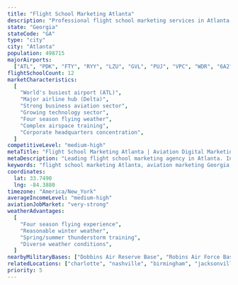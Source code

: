 ```yaml
---
title: "Flight School Marketing Atlanta"
description: "Professional flight school marketing services in Atlanta. Help your aviation academy succeed in Georgia's major aviation hub with expert digital marketing."
state: "Georgia"
stateCode: "GA"
type: "city"
city: "Atlanta"
population: 498715
majorAirports:
  ["ATL", "PDK", "FTY", "RYY", "LZU", "GVL", "PUJ", "VPC", "WDR", "6A2"]
flightSchoolCount: 12
marketCharacteristics:
  [
    "World's busiest airport (ATL)",
    "Major airline hub (Delta)",
    "Strong business aviation sector",
    "Growing technology sector",
    "Four season flying weather",
    "Complex airspace training",
    "Corporate headquarters concentration",
  ]
competitiveLevel: "medium-high"
metaTitle: "Flight School Marketing Atlanta | Aviation Digital Marketing Georgia"
metaDescription: "Leading flight school marketing agency in Atlanta. Increase enrollment at your Georgia aviation academy with proven digital marketing strategies."
keywords: "flight school marketing Atlanta, aviation marketing Georgia, pilot training marketing Atlanta, flight school SEO Atlanta, aviation advertising Georgia"
coordinates:
  lat: 33.7490
  lng: -84.3880
timezone: "America/New_York"
averageIncomeLevel: "medium-high"
aviationJobMarket: "very-strong"
weatherAdvantages:
  [
    "Four season flying experience",
    "Reasonable winter weather",
    "Spring/summer thunderstorm training",
    "Diverse weather conditions",
  ]
nearbyMilitaryBases: ["Dobbins Air Reserve Base", "Robins Air Force Base"]
relatedLocations: ["charlotte", "nashville", "birmingham", "jacksonville"]
priority: 5
---
```

